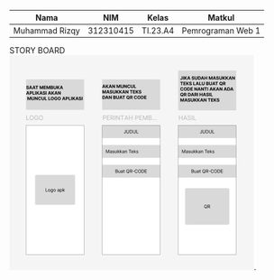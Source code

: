 | Nama                    | NIM        | Kelas   | Matkul            |
|-------------------------|------------|---------|-------------------|
| Muhammad Rizqy | 312310415  | TI.23.A4| Pemrograman Web 1 |

STORY BOARD
![alt text](https://github.com/Rizqy679/TUGAS-STORY-BOARD/blob/main/STORY%20BOARD%20GITHUB.jpg).
